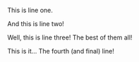 This is line one.

And this is line two!

Well, this is line three! The best of them all!

This is it... The fourth (and final) line!
